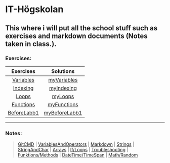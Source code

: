 # IT-Högskolan

## This where i will put all the school stuff such as exercises and markdown documents (Notes taken in class.).

### Exercises: 
| Exercises | Solutions |
| :-: | :-: |
| [Variables](https://github.com/everyloop/NET24-Csharp/blob/master/Exercises/Variabler.md) | [myVariables](https://github.com/Slides12/ITHS/tree/main/ConsoleApp/Variables) |
| [Indexing](https://github.com/everyloop/NET24-Csharp/blob/master/Exercises/Indexering.md)   | [myIndexing](https://github.com/Slides12/ITHS/tree/main/ConsoleApp/Indexering) |
| [Loops](https://github.com/everyloop/NET24-Csharp/blob/master/Exercises/Loopar.md)     | [myLoops](https://github.com/Slides12/ITHS/tree/main/ConsoleApp/Loopar)  |
| [Functions](https://github.com/everyloop/NET24-Csharp/blob/master/Exercises/Funktioner.md)   | [myFunctions](https://github.com/Slides12/ITHS/tree/main/ConsoleApp/Funktioner) |
| [BeforeLabb1](https://github.com/everyloop/NET24-Csharp/blob/master/Exercises/F%C3%B6rberedelse%C3%B6vningar_Labb1.md)   | [myBeforeLabb1](https://github.com/Slides12/ITHS/tree/main/ConsoleApp/F%C3%B6rberedelseInf%C3%B6rLabb) |

----------------------

### Notes: 


> [GitCMD](https://github.com/Slides12/ITHS/blob/main/Markdown/Github%20commands.md) | [VariablesAndOperators](https://github.com/Slides12/ITHS/blob/main/Markdown/C%23%20variablerNoperation.md) | [Markdown](https://github.com/Slides12/ITHS/blob/main/Markdown/Markdown.md) | [Strings](https://github.com/Slides12/ITHS/blob/main/Markdown/Strings.md) | [StringAndChar](https://github.com/Slides12/ITHS/blob/main/Markdown/String%20and%20Char.md) |  [Arrays](https://github.com/Slides12/ITHS/blob/main/Markdown/Arrays.md) |  [If/Loops](https://github.com/Slides12/ITHS/blob/main/Markdown/If%20Loop.md) | [Troubleshooting](https://github.com/Slides12/ITHS/blob/main/Markdown/Fels%C3%B6kning.md) | [Funktions/Methods](https://github.com/Slides12/ITHS/blob/main/Markdown/FunktionerNMetoder.md) | [DateTime/TimeSpan](https://github.com/Slides12/ITHS/blob/main/Markdown/DateTime%20and%20Timspan.md) | [Math/Random](https://github.com/Slides12/ITHS/blob/main/Markdown/Math%20and%20Random.md)


  
  



